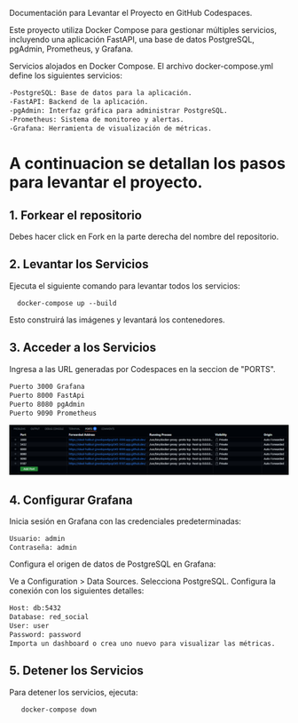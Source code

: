 Documentación para Levantar el Proyecto en GitHub Codespaces.

Este proyecto utiliza Docker Compose para gestionar múltiples servicios, incluyendo una aplicación FastAPI, una base de datos PostgreSQL, pgAdmin, Prometheus, y Grafana. 

Servicios alojados en Docker Compose.
    El archivo docker-compose.yml define los siguientes servicios:

    -PostgreSQL: Base de datos para la aplicación.
    -FastAPI: Backend de la aplicación.
    -pgAdmin: Interfaz gráfica para administrar PostgreSQL.
    -Prometheus: Sistema de monitoreo y alertas.
    -Grafana: Herramienta de visualización de métricas.

# A continuacion se detallan los pasos para levantar el proyecto.

## 1. Forkear el repositorio
Debes hacer click en Fork en la parte derecha del nombre del repositorio.

## 2. Levantar los Servicios
Ejecuta el siguiente comando para levantar todos los servicios:
    
  ```console
    docker-compose up --build
  ```

   Esto construirá las imágenes y levantará los contenedores.

## 3. Acceder a los Servicios
Ingresa a las URL generadas por Codespaces en la seccion de "PORTS".

    Puerto 3000 Grafana
    Puerto 8000 FastApi
    Puerto 8080 pgAdmin
    Puerto 9090 Prometheus

![alt text](image.png)

## 4. Configurar Grafana

Inicia sesión en Grafana con las credenciales predeterminadas:

    Usuario: admin
    Contraseña: admin

Configura el origen de datos de PostgreSQL en Grafana:

Ve a Configuration > Data Sources.
Selecciona PostgreSQL.
Configura la conexión con los siguientes detalles:

    Host: db:5432
    Database: red_social
    User: user
    Password: password
    Importa un dashboard o crea uno nuevo para visualizar las métricas.

## 5. Detener los Servicios
Para detener los servicios, ejecuta:
 ```console
    docker-compose down
 ```